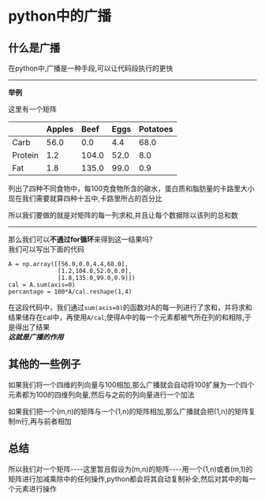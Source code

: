 # python中的广播
## 什么是广播
在python中,广播是一种手段,可以让代码段执行的更快
****
**举例**

这里有一个矩阵

||Apples|Beef|Eggs|Potatoes|
|:---|:---|:---|:---|:---|
|Carb|56.0|0.0|4.4|68.0|
|Protein|1.2|104.0|52.0|8.0|
|Fat|1.8|135.0|99.0|0.9|

列出了四种不同食物中，每100克食物所含的碳水，蛋白质和脂肪量的卡路里大小\
现在我们需要就算四种十五中,卡路里所占的百分比

所以我们要做的就是对矩阵的每一列求和,并且让每个数据除以该列的总和数
****
那么我们可以**不通过for循环**来得到这一结果吗?\
我们可以写出下面的代码
```
A = np.array([[56.0,0.0,4.4,68.0],
              [1.2,104.0,52.0,8.0],
              [1.8,135.0,99.0,0.9]])
cal = A.sum(axis=0)
percantage = 100*A/cal.reshape(1,4)
```
在这段代码中，我们通过``sum(axis=0)``的函数对A的每一列进行了求和，并将求和结果储存在cal中，再使用``A/cal``,使得A中的每一个元素都被气所在列的和相除,于是得出了结果\
***这就是广播的作用***
## 其他的一些例子
如果我们将一个四维的列向量与100相加,那么广播就会自动将100扩展为一个四个元素都为100的四维列向量,然后与之前的列向量进行一个加法

如果我们把一个(m,n)的矩阵与一个(1,n)的矩阵相加,那么广播就会把(1,n)的矩阵复制m行,再与前者相加
## 总结
所以我们对一个矩阵----这里暂且假设为(m,n)的矩阵----用一个(1,n)或者(m,1)的矩阵进行加减乘除中的任何操作,python都会将其自动复制补全,然后对其中的每一个元素进行操作